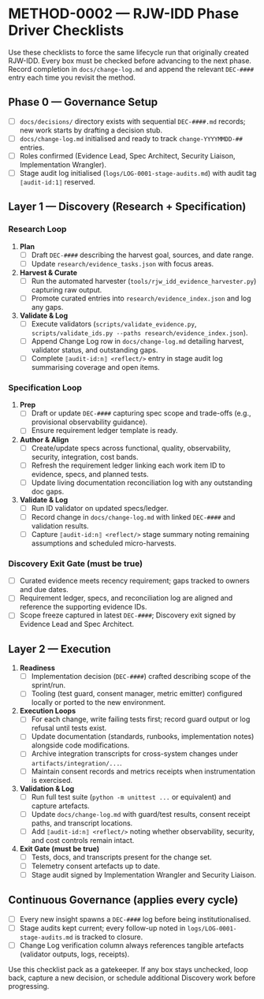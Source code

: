 # METHOD-0002 — RJW-IDD Phase Driver Checklists

Use these checklists to force the same lifecycle run that originally created RJW-IDD. Every box must be checked before advancing to the next phase. Record completion in `docs/change-log.md` and append the relevant `DEC-####` entry each time you revisit the method.

## Phase 0 — Governance Setup
- [ ] `docs/decisions/` directory exists with sequential `DEC-####.md` records; new work starts by drafting a decision stub.
- [ ] `docs/change-log.md` initialised and ready to track `change-YYYYMMDD-##` entries.
- [ ] Roles confirmed (Evidence Lead, Spec Architect, Security Liaison, Implementation Wrangler).
- [ ] Stage audit log initialised (`logs/LOG-0001-stage-audits.md`) with audit tag `⟦audit-id:1⟧` reserved.

## Layer 1 — Discovery (Research + Specification)

### Research Loop
1. **Plan**
   - [ ] Draft `DEC-####` describing the harvest goal, sources, and date range.
   - [ ] Update `research/evidence_tasks.json` with focus areas.
2. **Harvest & Curate**
   - [ ] Run the automated harvester (`tools/rjw_idd_evidence_harvester.py`) capturing raw output.
   - [ ] Promote curated entries into `research/evidence_index.json` and log any gaps.
3. **Validate & Log**
   - [ ] Execute validators (`scripts/validate_evidence.py`, `scripts/validate_ids.py --paths research/evidence_index.json`).
   - [ ] Append Change Log row in `docs/change-log.md` detailing harvest, validator status, and outstanding gaps.
   - [ ] Complete `⟦audit-id:n⟧ <reflect/>` entry in stage audit log summarising coverage and open items.

### Specification Loop
1. **Prep**
   - [ ] Draft or update `DEC-####` capturing spec scope and trade-offs (e.g., provisional observability guidance).
   - [ ] Ensure requirement ledger template is ready.
2. **Author & Align**
   - [ ] Create/update specs across functional, quality, observability, security, integration, cost bands.
   - [ ] Refresh the requirement ledger linking each work item ID to evidence, specs, and planned tests.
   - [ ] Update living documentation reconciliation log with any outstanding doc gaps.
3. **Validate & Log**
   - [ ] Run ID validator on updated specs/ledger.
   - [ ] Record change in `docs/change-log.md` with linked `DEC-####` and validation results.
   - [ ] Capture `⟦audit-id:n⟧ <reflect/>` stage summary noting remaining assumptions and scheduled micro-harvests.

### Discovery Exit Gate (must be true)
- [ ] Curated evidence meets recency requirement; gaps tracked to owners and due dates.
- [ ] Requirement ledger, specs, and reconciliation log are aligned and reference the supporting evidence IDs.
- [ ] Scope freeze captured in latest `DEC-####`; Discovery exit signed by Evidence Lead and Spec Architect.

## Layer 2 — Execution
1. **Readiness**
   - [ ] Implementation decision (`DEC-####`) crafted describing scope of the sprint/run.
   - [ ] Tooling (test guard, consent manager, metric emitter) configured locally or ported to the new environment.
2. **Execution Loops**
   - [ ] For each change, write failing tests first; record guard output or log refusal until tests exist.
   - [ ] Update documentation (standards, runbooks, implementation notes) alongside code modifications.
   - [ ] Archive integration transcripts for cross-system changes under `artifacts/integration/...`.
   - [ ] Maintain consent records and metrics receipts when instrumentation is exercised.
3. **Validation & Log**
   - [ ] Run full test suite (`python -m unittest ...` or equivalent) and capture artefacts.
   - [ ] Update `docs/change-log.md` with guard/test results, consent receipt paths, and transcript locations.
   - [ ] Add `⟦audit-id:n⟧ <reflect/>` noting whether observability, security, and cost controls remain intact.
4. **Exit Gate (must be true)**
   - [ ] Tests, docs, and transcripts present for the change set.
   - [ ] Telemetry consent artefacts up to date.
   - [ ] Stage audit signed by Implementation Wrangler and Security Liaison.

## Continuous Governance (applies every cycle)
- [ ] Every new insight spawns a `DEC-####` log before being institutionalised.
- [ ] Stage audits kept current; every follow-up noted in `logs/LOG-0001-stage-audits.md` is tracked to closure.
- [ ] Change Log verification column always references tangible artefacts (validator outputs, logs, receipts).

Use this checklist pack as a gatekeeper. If any box stays unchecked, loop back, capture a new decision, or schedule additional Discovery work before progressing.
